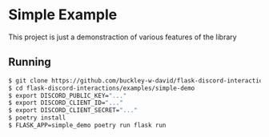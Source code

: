 # Simple Example

This project is just a demonstraction of various features of the library

## Running

```bash
$ git clone https://github.com/buckley-w-david/flask-discord-interactions.git
$ cd flask-discord-interactions/examples/simple-demo
$ export DISCORD_PUBLIC_KEY="..."
$ export DISCORD_CLIENT_ID="..."
$ export DISCORD_CLIENT_SECRET="..."
$ poetry install
$ FLASK_APP=simple_demo poetry run flask run
```
